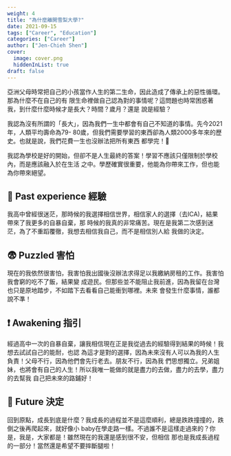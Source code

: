 ```yaml
---
weight: 4
title: "為什麼離開雪梨大學?"
date: 2021-09-15
tags: ["Career", "Education"]
categories: ["Career"]
author: ["Jen-Chieh Shen"]
cover:
  image: cover.png
  hiddenInList: true
draft: false
---
```


亞洲父母時常把自己的小孩當作人生的第二生命，因此造成了傳承上的惡性循環。那為什麼不在自己的有
限生命裡做自己認為對的事情呢？這問題也時常困惑著我，到什麼什麼時候才是長大？時間？歲月？還是
說是經驗？

我認為沒有所謂的「長大」，因為我們一生中都會有自己不知道的事情。先今2021年，人類平均壽命為79-
80歲，但我們需要學習的東西卻為人類2000多年來的歷史。也就是說，我們花費一生也沒辦法把所有東西
都學完！🤔

<!-- more -->

我認為學校是好的開始，但卻不是人生最終的答案！學習不應該只僅限制於學校內，而是應該融入於在生活
之中。學歷確實很重要，他能為你帶來工作，但也能為你帶來絕望。

## 💬 Past experience 經驗

我高中曾經很迷茫，那時候的我選擇相信世界，相信家人的選擇（去ICA)，結果帶來了我更多的自暴自棄，那
時候的我真的非常痛苦。現在是我第二次感到迷茫，為了不重蹈覆徹，我想去相信我自己，而不是相信別人給
我做的決定。

## 😨 Puzzled 害怕

現在的我依然很害怕，我害怕我出國後沒辦法求得足以我繳納房租的工作。我害怕我會窮的吃不了飯，結果變
成遊民。但那些並不能阻止我前進，因為我留在台灣也只是原地踏步，不如踏下去看看自己能衝到哪裡。未來
會發生什麼事情，誰都說不準！

## ❗ Awakening 指引

經過高中一次的自暴自棄，讓我相信現在正是我從過去的經驗得到結果的時候！我想去試試自己的能耐，也認
為這才是對的選擇，因為未來沒有人可以為我的人生負責！父母不行，因為他們會先行老去。朋友不行，因為我
們思想獨立。兄弟姐妹，也將會有自己的人生！所以我唯一能做的就是盡力的去做，盡力的去學，盡力的去幫我
自己把未來的路鋪好！

## 💬 Future 決定

回到原點，成長到底是什麼？我成長的過程並不是這麼順利，總是跌跌撞撞的，跌倒之後再爬起來，就好像小
baby在學走路一樣。不過誰不是這樣走過來的？你是，我是，大家都是！雖然現在的我還是感到很不安，但相信
那也是我成長過程的一部分！當然還是希望不要摔斷腿啦！
